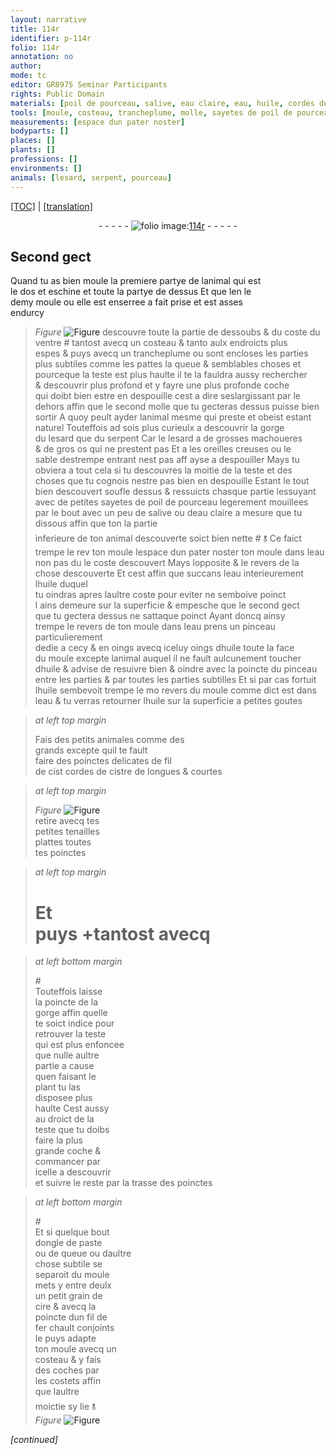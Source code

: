 ```yaml
---
layout: narrative
title: 114r
identifier: p-114r
folio: 114r
annotation: no
author:
mode: tc
editor: GR8975 Seminar Participants
rights: Public Domain
materials: [poil de pourceau, salive, eau claire, eau, huile, cordes de cistre, cire, fil de fer chault]
tools: [moule, costeau, trancheplume, molle, sayetes de poil de pourceau, pinceau, poinctes delicates de fil de cist cordes de cistre, tenailles plattes, poinctes, poincte]
measurements: [espace dun pater noster]
bodyparts: []
places: []
plants: []
professions: []
environments: []
animals: [lesard, serpent, pourceau]
---
```


 <p><a href="{{ site.baseurl }}/diplomatic/">[TOC]</a> | <a href="{{ site.baseurl }}/texts/p-114r_tl/" target="_blank">[translation]</a></p><div class="folio" align="center">- - - - - <a href="http://gallica.bnf.fr/ark:/12148/btv1b10500001g/f233.image" target="_blank"><img src="https://cu-mkp.github.io/2017-workshop-edition/assets/photo-icon.png" alt="folio image: " style="display:inline-block; margin-bottom:-3px;"/>114r</a> - - - - - </div>  
  

## Second gect

 
Quand tu as bien moule la premiere partye de lanimal qui est<br/> le dos et eschine et toute la partye de dessus Et que <span class="del">len</span> le<br/> demy <span class="tl">moule</span> ou elle est enserree a fait prise et est asses<br/> endurcy 
> *Figure*
> <a href="https://drive.google.com/open?id=0B9-oNrvWdlO5SWVndzB0aEk5MWs" target="_blank"><img src="https://cu-mkp.github.io/GR8975-edition/assets/photo-icon.png" alt="Figure" style="display:inline-block; margin-bottom:-3px;"/></a>
 descouvre toute la partie de dessoubs & du coste du<br/> ventre <span class="del">#</span> tantost avecq un <span class="tl">costeau</span> <span class="del">& tanto</span> aulx endroicts plus<br/> espes & puys avecq un <span class="tl">trancheplume</span> ou sont encloses les parties<br/> plus subtiles comme les pattes la queue & semblables choses et<br/> pourceque la teste est plus haulte il te la fauldra aussy rechercher<br/> & descouvrir plus profond et y fayre une plus profonde coche<br/> qui doibt bien estre en despouille cest a dire seslargissant par le<br/> dehors affin que le second <span class="tl">molle</span> que tu gecteras dessus puisse bien<br/> sortir A quoy peult ayder lanimal mesme qui preste et obeist estant<br/> naturel Touteffois <span class="del">ad</span> sois plus curieulx a descouvrir la gorge<br/> du <span class="al">lesard</span> que du <span class="al">serpent</span> Car le <span class="al">lesard</span> a de grosses machoueres<br/> & de gros os qui ne prestent pas Et a les oreilles creuses ou le<br/> sable destrempe entrant nest pas <span class="del">aff</span> ayse a despouiller Mays tu<br/> obviera a tout cela si tu descouvres la moitie de la teste et des<br/> choses que tu cognois nestre pas bien en despouille Estant le tout<br/> bien descouvert soufle dessus & ressuicts chasque partie lessuyant<br/> avec de petites <span class="tl">sayetes de <span class="m">poil de <span class="al">pourceau</span></span></span> legerem<span class="exp">ent</span> mouillees<br/> par le bout avec un peu de <span class="m">salive</span> <span class="add">ou d<span class="m">eau claire</span> a mesure que tu dissous </span>affin que <span class="del">ton</span> la partie<br/> inferieure de ton animal descouverte soict bien nette <span class="add">#</span> <span class="add">🝋</span> Ce faict<br/> trempe <span class="del">le rev</span> <span class="del">ton <span class="tl">moule</span></span> l<span class="ms"><span class="tmp">espace dun pater n<span class="exp">oste</span>r</span></span> ton <span class="tl">moule</span> dans l<span class="m">eau</span><br/> non pas <span class="del">du</span> <span class="add">le</span> coste descouvert Mays lopposite & le revers de la<br/> chose descouverte Et cest affin que succans l<span class="m">eau</span> <span class="add">interieurem<span class="exp">ent</span></span> l<span class="m">huile</span> duquel<br/> tu oindras apres laultre coste <span class="del">pour eviter</span> ne semboive poinct<br/>l ains demeure sur la superficie & empesche que le second gect<br/> que tu gectera dessus ne sattaque poinct Ayant doncq ainsy<br/> trempe <span class="add">le revers de</span> ton <span class="tl">moule</span> dans l<span class="m">eau</span> prens un <span class="tl">pinceau</span> particulierem<span class="exp">ent</span><br/> dedie a cecy & <span class="del">en oings</span> avecq iceluy oings d<span class="m">huile</span> toute la face<br/> du <span class="tl">moule</span> excepte lanimal auquel il ne fault aulcunem<span class="exp">ent</span> toucher<br/> d<span class="m">huile</span> & advise de resuivre bien & oindre avec la poincte du <span class="tl">pinceau</span><br/> entre les parties & par toutes les parties subtilles Et si par cas fortuit<br/> l<span class="m">huile</span> sembevoit trempe le <span class="del">mo</span> revers du <span class="tl">moule</span> co<span class="exp">mm</span>e dict est dans<br/> l<span class="m">eau</span> & tu verras retourner l<span class="m">huile</span> sur la superficie a petites goutes
 
> *at left top margin*
> 
> 
>   Fais des petits animales co<span class="exp">mm</span>e des<br/> grands excepte quil te fault<br/> faire des <span class="tl">poinctes delicates de <span class="del">fil</span> <br/> de <span class="del">cist</span> <span class="m">cordes de <span class="mu">cistre</span></span></span> de longues & courtes
 
> *at left top margin*
> 
> 
>   
> *Figure*
> <a href="https://drive.google.com/open?id=0B9-oNrvWdlO5NVR5Y2FtZHM0ck0" target="_blank"><img src="https://cu-mkp.github.io/GR8975-edition/assets/photo-icon.png" alt="Figure" style="display:inline-block; margin-bottom:-3px;"/></a>
<br/> retire avecq tes<br/> petites <span class="tl">tenailles<br/> plattes</span> toutes<br/> tes <span class="tl">poinctes</span>
 
> *at left top margin*
> 
> 
>   # Et<br/> puys \+<span class="del">tantost avecq</span><br/> 
 
> *at left bottom margin*
> 
> 
>   #<br/> Touteffois laisse<br/> la <span class="tl">poincte</span> de la<br/> gorge affin quelle<br/> te soict indice pour<br/> retrouver la teste<br/> qui est plus enfoncee<br/> que nulle aultre<br/> partie a cause<br/> quen faisant le<br/> plant tu las<br/> disposee plus<br/> haulte Cest aussy<br/> au droict de la<br/> teste que tu doibs<br/> faire la plus<br/> grande coche &<br/> comma<span class="exp">n</span>cer par<br/> icelle a descouvrir<br/> et suivre le reste par la trasse des <span class="tl">poinctes</span><br/> 
 
> *at left bottom margin*
> 
> 
>  #<br/> Et si quelque bout<br/> dongle de paste<br/> ou de queue ou daultre<br/> chose subtile se<br/> separoit du <span class="tl">moule</span><br/> mets <span class="del">y</span> entre deulx<br/> un petit grain de<br/> <span class="m">cire</span> & avecq la<br/> <span class="tl">poincte</span> dun <span class="m">fil de<br/> fer chault</span> conjoints<br/> le puys adapte<br/> ton <span class="tl">moule</span> avecq un<br/> <span class="tl">costeau</span> & y fais<br/> des coches par<br/> les costets affin<br/> que laultre<br/> moictie sy lie 🝋<br/> 
> *Figure*
> <a href="https://drive.google.com/open?id=0B9-oNrvWdlO5TTRuWU8yVktnc3M" target="_blank"><img src="https://cu-mkp.github.io/GR8975-edition/assets/photo-icon.png" alt="Figure" style="display:inline-block; margin-bottom:-3px;"/></a>
 
 
*[continued]*
 
 